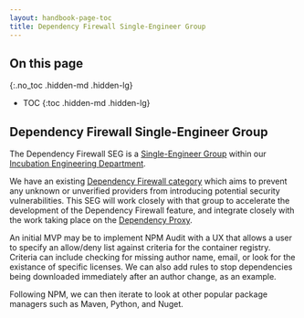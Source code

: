 ```yaml
---
layout: handbook-page-toc
title: Dependency Firewall Single-Engineer Group
---
```


## On this page
{:.no_toc .hidden-md .hidden-lg}

- TOC
{:toc .hidden-md .hidden-lg}

## Dependency Firewall Single-Engineer Group

The Dependency Firewall SEG is a [Single-Engineer Group](/company/team/structure/#single-engineer-groups) within our [Incubation Engineering Department](/handbook/engineering/development/incubation/).

We have an existing [Dependency Firewall category](/direction/package/#dependency-firewall) which aims to prevent any unknown or unverified providers from introducing potential security vulnerabilities.  This SEG will work closely with that group to accelerate the development of the Dependency Firewall feature, and integrate closely with the work taking place on the [Dependency Proxy](/direction/package/#dependency-proxy).

An initial MVP may be to implement NPM Audit with a UX that allows a user to specify an allow/deny list against criteria for the container registry.  Criteria can include checking for missing author name, email, or look for the existance of specific licenses.  We can also add rules to stop dependencies being downloaded immediately after an author change, as an example.

Following NPM, we can then iterate to look at other popular package managers such as Maven, Python, and Nuget.




